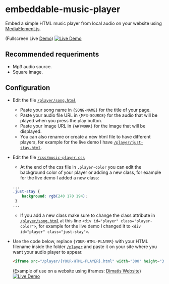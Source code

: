 # embeddable-music-player
Embed a simple HTML music player from local audio on your website using [MediaElement.js](https://www.mediaelementjs.com/).

(Fullscreen Live [Demo](https://embeddable-music-player.yizack.com/player/just-stay.html))
[![Live Demo](https://yizack.com/images/embeddable-music-player/full-screen.jpg)](https://embeddable-music-player.yizack.com/player/just-stay.html)

## Recommended requeriments
- Mp3 audio source.
- Square image.

## Configuration
- Edit the file [`/player/song.html`](https://github.com/Yizack/embeddable-music-player/blob/master/player/song.html)
  - Paste your song name in `{SONG-NAME}` for the title of your page.
  - Paste your audio file URL in `{MP3-SOURCE}` for the audio that will be played when you press the play button.
  - Paste your image URL in `{ARTWORK}` for the image that will be displayed.
  - You can also rename or create a new html file to have different players, for example for the live demo I have [`/player/just-stay.html`](https://embeddable-music-player.yizack.com/player/just-stay.html).
 
- Edit the file [`/css/music-player.css`](https://github.com/Yizack/embeddable-music-player/blob/master//css/music-player.css)
  - At the end of the css file in `.player-color` you can edit the background color of your player or adding a new class, for example for the live demo I added a new class:
  ```css
  ...
  .just-stay {
      background: rgb(240 170 194);
   }
  ...
  ```
  - If you add a new class make sure to change the class attribute in [`/player/song.html`](https://github.com/Yizack/embeddable-music-player/blob/master/player/song.html) at this line `<div id="player" class="player-color">`, for example for the live demo I changed it to `<div id="player" class="just-stay">`.

- Use the code below, replace `{YOUR-HTML-PLAYER}` with your HTML filename inside the folder [`/player`](https://github.com/Yizack/embeddable-music-player/blob/master/player) and paste it on your site where you want your audio player to appear.
  ```html
  <iframe src="/player/{YOUR-HTML-PLAYER}.html" width="300" height="385"></iframe>
  ```
  (Example of use on a website using iframes: [Dimatis Website](https://dimatis.yizack.com))
  [![Live Demo](https://yizack.com/images/embeddable-music-player/embeddeds.jpg)](https://dimatis.yizack.com)